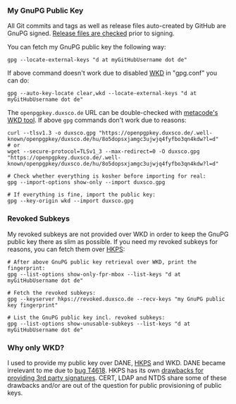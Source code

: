 ### My GnuPG Public Key

All Git commits and tags as well as release files auto-created by GitHub are GnuPG signed. [Release files are checked](https://github.com/duxsco/gentoo-installation/blob/main/assets/check_sign_release.sh) prior to signing.

You can fetch my GnuPG public key the following way:

```shell
gpg --locate-external-keys "d at myGitHubUsername dot de"
```

If above command doesn't work due to disabled [WKD](https://wiki.gnupg.org/WKD) in "gpg.conf" you can do:

```shell
gpg --auto-key-locate clear,wkd --locate-external-keys "d at myGitHubUsername dot de"
```

The `openpgpkey.duxsco.de` URL can be double-checked with [metacode's WKD tool](https://metacode.biz/openpgp/web-key-directory). If above `gpg` commands don't work due to reasons:

```shell
curl --tlsv1.3 -o duxsco.gpg "https://openpgpkey.duxsco.de/.well-known/openpgpkey/duxsco.de/hu/8o5dopsxjamgc3ujwjq4fyfbo3qn4kdw?l=d"
# or
wget --secure-protocol=TLSv1_3 --max-redirect=0 -O duxsco.gpg "https://openpgpkey.duxsco.de/.well-known/openpgpkey/duxsco.de/hu/8o5dopsxjamgc3ujwjq4fyfbo3qn4kdw?l=d"

# Check whether everything is kosher before importing for real:
gpg --import-options show-only --import duxsco.gpg

# If everything is fine, import the public key:
gpg --key-origin wkd --import duxsco.gpg
```

### Revoked Subkeys

My revoked subkeys are not provided over WKD in order to keep the GnuPG public key there as slim as possible. If you need my revoked subkeys for reasons, you can fetch them over [HKPS](https://github.com/duxsco/gpg-keyserver/):

```shell
# After above GnuPG public key retrieval over WKD, print the fingerprint:
gpg --list-options show-only-fpr-mbox --list-keys "d at myGitHubUsername dot de"

# Fetch the revoked subkeys:
gpg --keyserver hkps://revoked.duxsco.de --recv-keys "my GnuPG public key fingerprint"

# List the GnuPG public key incl. revoked subkeys:
gpg --list-options show-unusable-subkeys --list-keys "d at myGitHubUsername dot de"
```

### Why only WKD?

I used to provide my public key over DANE, [HKPS](https://github.com/duxsco/gpg-keyserver) and WKD. DANE became irrelevant to me due to [bug T4618](https://dev.gnupg.org/T4618). HKPS has its own [drawbacks for providing 3rd party signatures](https://bugs.gentoo.org/878479). CERT, LDAP and NTDS share some of these drawbacks and/or are out of the question for public provisioning of public keys.

